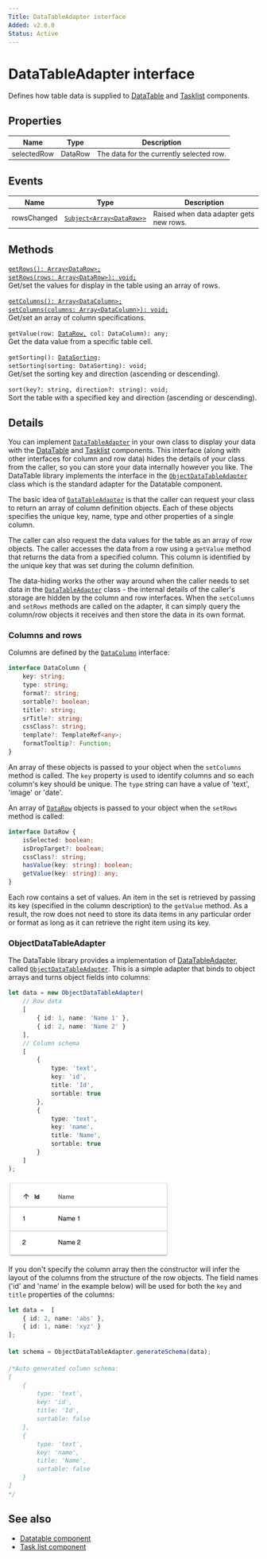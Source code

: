 ```yaml
---
Title: DataTableAdapter interface
Added: v2.0.0
Status: Active
---
```


# DataTableAdapter interface

Defines how table data is supplied to [DataTable](datatable.component.md)
and [Tasklist](../process-services/task-list.component.md) components.

## Properties

| Name | Type | Description |
| ---- | ---- | ----------- |
| selectedRow | DataRow | The data for the currently selected row. |

## Events

| Name | Type | Description |
| ---- | ---- | ----------- |
| rowsChanged | [`Subject<Array<DataRow>>`](../../lib/core/datatable/data/data-row.model.ts) | Raised when data adapter gets new rows. |

## Methods

[`getRows(): Array<DataRow>;`](../../lib/core/datatable/data/data-row.model.ts)<br/>
[`setRows(rows: Array<DataRow>): void;`](../../lib/core/datatable/data/data-row.model.ts)<br/>
Get/set the values for display in the table using an array of rows.

[`getColumns(): Array<DataColumn>;`](../../lib/core/datatable/data/data-column.model.ts)<br/>
[`setColumns(columns: Array<DataColumn>): void;`](../../lib/core/datatable/data/data-column.model.ts)<br/>
Get/set an array of column specifications.

`getValue(row: `[`DataRow,`](../../lib/core/datatable/data/data-row.model.ts)` col: DataColumn): any;`<br/>
Get the data value from a specific table cell.

`getSorting(): `[`DataSorting`](../../lib/core/datatable/data/data-sorting.model.ts)`;`<br/>
`setSorting(sorting: DataSorting): void;`<br/>
Get/set the sorting key and direction (ascending or descending).

`sort(key?: string, direction?: string): void;`<br/>
Sort the table with a specified key and direction (ascending or descending).

## Details

You can implement [`DataTableAdapter`](../../lib/core/datatable/data/datatable-adapter.ts) in your own class to display your data with the [DataTable](datatable.component.md)
and [Tasklist](../process-services/task-list.component.md) components.
This interface (along with other interfaces for column and row data) hides the details of your class from the caller, so you can store your data internally however you like. The DataTable library implements the interface in the [`ObjectDataTableAdapter`](../../lib/core/datatable/data/object-datatable-adapter.ts) class which is the standard adapter for the Datatable component.

The basic idea of [`DataTableAdapter`](../../lib/core/datatable/data/datatable-adapter.ts) is that the caller can request your class to return an array of column
definition objects. Each of these objects specifies the unique key, name, type and other properties of a single column.

The caller can also request the data values for the table as an array of row objects. The caller accesses the data from a row using a `getValue` method that returns the data from a specified column. This column is identified by the unique key that was set during the column definition.

The data-hiding works the other way around when the caller needs to set data in the [`DataTableAdapter`](../../lib/core/datatable/data/datatable-adapter.ts) class - the internal
details of the caller's storage are hidden by the column and row interfaces. When the `setColumns` and `setRows` methods are
called on the adapter, it can simply query the column/row objects it receives and then store the data in its own format.

### Columns and rows

Columns are defined by the [`DataColumn`](../../lib/core/datatable/data/data-column.model.ts) interface:

```ts
interface DataColumn {
    key: string;
    type: string;
    format?: string;
    sortable?: boolean;
    title?: string;
    srTitle?: string;
    cssClass?: string;
    template?: TemplateRef<any>;
    formatTooltip?: Function;
}
```

An array of these objects is passed to your object when the `setColumns` method is called.  The `key` property is used to identify columns and so each column's key should be unique. The `type` string can have a value of 'text', 'image' or 'date'.

An array of [`DataRow`](../../lib/core/datatable/data/data-row.model.ts) objects is passed to your object when the `setRows` method is called:

```ts
interface DataRow {
    isSelected: boolean;
    isDropTarget?: boolean;
    cssClass?: string;
    hasValue(key: string): boolean;
    getValue(key: string): any;
}
```

Each row contains a set of values. An item in the set is retrieved by passing its key (specified in the column description) to the `getValue` method. As a result, the row does not need to store its data items in any particular order or format as long as it can retrieve the right item using its key.

### ObjectDataTableAdapter

The DataTable library provides a implementation of [DataTableAdapter,](../../lib/core/datatable/data/datatable-adapter.ts) called
[`ObjectDataTableAdapter`](../../lib/core/datatable/data/object-datatable-adapter.ts). This is a simple adapter that binds to object arrays and turns object fields into columns:

```ts
let data = new ObjectDataTableAdapter(
    // Row data
    [
        { id: 1, name: 'Name 1' },
        { id: 2, name: 'Name 2' }
    ],
    // Column schema
    [
        { 
            type: 'text', 
            key: 'id', 
            title: 'Id', 
            sortable: true 
        },
        {
            type: 'text', 
            key: 'name', 
            title: 'Name', 
            sortable: true
        }
    ]
);
```

![DataTable demo](../docassets/images/datatable-demo.png)

If you don't specify the column array then the constructor will infer the layout of the columns from
the structure of the row objects. The field names ('id' and 'name' in the example below) will be used
for both the `key` and `title` properties of the columns:

```ts
let data =  [
    { id: 2, name: 'abs' },
    { id: 1, name: 'xyz' }
];

let schema = ObjectDataTableAdapter.generateSchema(data);

/*Auto generated column schema:
[
    { 
        type: 'text', 
        key: 'id', 
        title: 'Id', 
        sortable: false 
    },
    {
        type: 'text', 
        key: 'name', 
        title: 'Name', 
        sortable: false
    }
] 
*/
```

<!-- Don't edit the See also section. Edit seeAlsoGraph.json and run config/generateSeeAlso.js -->

<!-- seealso start -->

## See also

-   [Datatable component](datatable.component.md)
-   [Task list component](../process-services/task-list.component.md)
    <!-- seealso end -->
